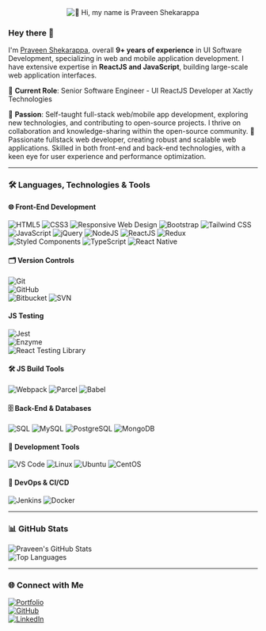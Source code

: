 <div align="center">
    <img src="https://miro.medium.com/v2/resize:fit:1358/0*FGD6BUzzZs1VJLuY.gif" alt="👋 Hi, my name is Praveen Shekarappa">
</div>

### Hey there 👋

I'm [Praveen Shekarappa](), overall **9+ years of experience** in UI Software Development, specializing in web and mobile application development. I have extensive expertise in **ReactJS and JavaScript**, building large-scale web application interfaces.

💼 **Current Role**: Senior Software Engineer - UI ReactJS Developer at Xactly Technologies

🌱 **Passion**: Self-taught full-stack web/mobile app development, exploring new technologies, and contributing to open-source projects. I thrive on collaboration and knowledge-sharing within the open-source community. 🚀 Passionate fullstack web developer, creating robust and scalable web applications. Skilled in both front-end and back-end technologies, with a keen eye for user experience and performance optimization.

---

### 🛠️ Languages, Technologies & Tools

#### 🌐 Front-End Development

![HTML5](https://img.shields.io/badge/-HTML5-E34F26?logo=html5&logoColor=white&style=for-the-badge)
![CSS3](https://img.shields.io/badge/-CSS3-1572B6?logo=css3&logoColor=white&style=for-the-badge)
![Responsive Web Design](https://img.shields.io/badge/-Responsive%20Web%20Design-009688?logo=responsive-design&logoColor=white&style=for-the-badge)
![Bootstrap](https://img.shields.io/badge/-Bootstrap-7952B3?logo=bootstrap&logoColor=white&style=for-the-badge)
![Tailwind CSS](https://img.shields.io/badge/-Tailwind%20CSS-38B2AC?logo=tailwind-css&logoColor=white&style=for-the-badge)
![JavaScript](https://img.shields.io/badge/-JavaScript-F7DF1E?logo=javascript&logoColor=black&style=for-the-badge)
![jQuery](https://img.shields.io/badge/-jQuery-0769AD?logo=jquery&logoColor=white&style=for-the-badge)
![NodeJS](https://img.shields.io/badge/-Node.js-339933?logo=node.js&logoColor=white&style=for-the-badge)
![ReactJS](https://img.shields.io/badge/-React-61DAFB?logo=react&logoColor=black&style=for-the-badge)
![Redux](https://img.shields.io/badge/-Redux-764ABC?logo=redux&logoColor=white&style=for-the-badge)
![Styled Components](https://img.shields.io/badge/-Styled%20Components-DB7093?logo=styled-components&logoColor=white&style=for-the-badge)
![TypeScript](https://img.shields.io/badge/-TypeScript-3178C6?logo=typescript&logoColor=white&style=for-the-badge)
![React Native](https://img.shields.io/badge/-React%20Native-61DAFB?logo=react&logoColor=black&style=for-the-badge)

#### 🗂️ Version Controls

![Git](https://img.shields.io/badge/-Git-F05032?logo=git&logoColor=white&style=for-the-badge)  
![GitHub](https://img.shields.io/badge/-GitHub-181717?logo=github&logoColor=white&style=for-the-badge)  
![Bitbucket](https://img.shields.io/badge/-Bitbucket-0052CC?logo=bitbucket&logoColor=white&style=for-the-badge)
![SVN](https://img.shields.io/badge/-SVN-809CC9?logo=subversion&logoColor=white&style=for-the-badge)

#### JS Testing

![Jest](https://img.shields.io/badge/-Jest-C21325?logo=jest&logoColor=white&style=for-the-badge)  
![Enzyme](https://img.shields.io/badge/-Enzyme-8B0000?logo=testing-library&logoColor=white&style=for-the-badge)  
![React Testing Library](https://img.shields.io/badge/-React%20Testing%20Library-E33332?logo=testing-library&logoColor=white&style=for-the-badge)

#### 🛠️ JS Build Tools

![Webpack](https://img.shields.io/badge/-Webpack-8DD6F9?logo=webpack&logoColor=black&style=for-the-badge)
![Parcel](https://img.shields.io/badge/-Parcel-BD081C?logo=parcel&logoColor=white&style=for-the-badge)
![Babel](https://img.shields.io/badge/-Babel-F9DC3E?logo=babel&logoColor=black&style=for-the-badge)

#### 🗄️ Back-End & Databases

![SQL](https://img.shields.io/badge/-SQL-4479A1?logo=postgresql&logoColor=white&style=for-the-badge)
![MySQL](https://img.shields.io/badge/-MySQL-4479A1?logo=mysql&logoColor=white&style=for-the-badge)
![PostgreSQL](https://img.shields.io/badge/-PostgreSQL-336791?logo=postgresql&logoColor=white&style=for-the-badge)
![MongoDB](https://img.shields.io/badge/-MongoDB-47A248?logo=mongodb&logoColor=white&style=for-the-badge)

#### 🧰 Development Tools

![VS Code](https://img.shields.io/badge/-VS%20Code-007ACC?logo=visual-studio-code&logoColor=white&style=for-the-badge)
![Linux](https://img.shields.io/badge/-Linux-FCC624?logo=linux&logoColor=black&style=for-the-badge)
![Ubuntu](https://img.shields.io/badge/-Ubuntu-E95420?logo=ubuntu&logoColor=white&style=for-the-badge)
![CentOS](https://img.shields.io/badge/-CentOS-262577?logo=centos&logoColor=white&style=for-the-badge)

#### 🚀 DevOps & CI/CD

![Jenkins](https://img.shields.io/badge/-Jenkins-D24939?logo=jenkins&logoColor=white&style=for-the-badge)
![Docker](https://img.shields.io/badge/-Docker-2496ED?logo=docker&logoColor=white&style=for-the-badge)

---

### 📊 GitHub Stats

![Praveen's GitHub Stats](https://github-readme-stats.vercel.app/api?username=pravn27&show_icons=true&theme=radical)  
![Top Languages](https://github-readme-stats.vercel.app/api/top-langs/?username=pravn27&layout=compact&theme=radical)

---

### 🌐 Connect with Me

[![Portfolio](https://img.shields.io/badge/-Portfolio-000?logo=google-chrome&logoColor=white&style=for-the-badge)](https://pravn27.github.io/dev-portfolio/)  
[![GitHub](https://img.shields.io/badge/-GitHub-181717?logo=github&logoColor=white&style=for-the-badge)](https://github.com/pravn27)  
[![LinkedIn](https://img.shields.io/badge/-LinkedIn-0077B5?logo=linkedin&logoColor=white&style=for-the-badge)](https://www.linkedin.com/in/praveen-shekarappa/)
